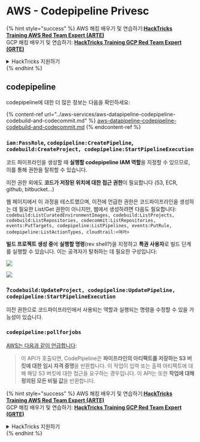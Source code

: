 # AWS - Codepipeline Privesc

{% hint style="success" %}
AWS 해킹 배우기 및 연습하기:<img src="../../../.gitbook/assets/image (1).png" alt="" data-size="line">[**HackTricks Training AWS Red Team Expert (ARTE)**](https://training.hacktricks.xyz/courses/arte)<img src="../../../.gitbook/assets/image (1).png" alt="" data-size="line">\
GCP 해킹 배우기 및 연습하기: <img src="../../../.gitbook/assets/image (2).png" alt="" data-size="line">[**HackTricks Training GCP Red Team Expert (GRTE)**<img src="../../../.gitbook/assets/image (2).png" alt="" data-size="line">](https://training.hacktricks.xyz/courses/grte)

<details>

<summary>HackTricks 지원하기</summary>

* [**구독 계획**](https://github.com/sponsors/carlospolop) 확인하기!
* **💬 [**Discord 그룹**](https://discord.gg/hRep4RUj7f) 또는 [**텔레그램 그룹**](https://t.me/peass)에 참여하거나 **Twitter** 🐦 [**@hacktricks\_live**](https://twitter.com/hacktricks\_live)**를 팔로우하세요.**
* **[**HackTricks**](https://github.com/carlospolop/hacktricks) 및 [**HackTricks Cloud**](https://github.com/carlospolop/hacktricks-cloud) 깃허브 리포지토리에 PR을 제출하여 해킹 트릭을 공유하세요.**

</details>
{% endhint %}

## codepipeline

codepipeline에 대한 더 많은 정보는 다음을 확인하세요:

{% content-ref url="../aws-services/aws-datapipeline-codepipeline-codebuild-and-codecommit.md" %}
[aws-datapipeline-codepipeline-codebuild-and-codecommit.md](../aws-services/aws-datapipeline-codepipeline-codebuild-and-codecommit.md)
{% endcontent-ref %}

### `iam:PassRole`, `codepipeline:CreatePipeline`, `codebuild:CreateProject, codepipeline:StartPipelineExecution`

코드 파이프라인을 생성할 때 **실행할 codepipeline IAM 역할**을 지정할 수 있으므로, 이를 통해 권한을 탈취할 수 있습니다.

이전 권한 외에도 **코드가 저장된 위치에 대한 접근 권한**이 필요합니다 (S3, ECR, github, bitbucket...)

웹 페이지에서 이 과정을 테스트했으며, 이전에 언급한 권한은 코드파이프라인을 생성하는 데 필요한 List/Get 권한이 아니지만, 웹에서 생성하려면 다음도 필요합니다: `codebuild:ListCuratedEnvironmentImages, codebuild:ListProjects, codebuild:ListRepositories, codecommit:ListRepositories, events:PutTargets, codepipeline:ListPipelines, events:PutRule, codepipeline:ListActionTypes, cloudtrail:<여러>`

**빌드 프로젝트 생성 중**에 **실행할 명령**(rev shell?)을 지정하고 **특권 사용자**로 빌드 단계를 실행할 수 있습니다. 이는 공격자가 탈취하는 데 필요한 구성입니다:

![](<../../../.gitbook/assets/image (276).png>)

![](<../../../.gitbook/assets/image (181).png>)

### ?`codebuild:UpdateProject, codepipeline:UpdatePipeline, codepipeline:StartPipelineExecution`

이전 권한으로 코드파이프라인에서 사용되는 역할과 실행되는 명령을 수정할 수 있을 가능성이 있습니다.

### `codepipeline:pollforjobs`

[AWS는 다음과 같이 언급합니다](https://docs.aws.amazon.com/codepipeline/latest/APIReference/API\_PollForJobs.html):

> 이 API가 호출되면, CodePipeline은 **파이프라인의 아티팩트를 저장하는 S3 버킷에 대한 임시 자격 증명**을 반환합니다. 이 작업이 입력 또는 출력 아티팩트에 대해 해당 S3 버킷에 대한 접근을 요구하는 경우입니다. 이 API는 또한 **작업에 대해 정의된 모든 비밀 값**을 반환합니다.

{% hint style="success" %}
AWS 해킹 배우기 및 연습하기:<img src="../../../.gitbook/assets/image (1).png" alt="" data-size="line">[**HackTricks Training AWS Red Team Expert (ARTE)**](https://training.hacktricks.xyz/courses/arte)<img src="../../../.gitbook/assets/image (1).png" alt="" data-size="line">\
GCP 해킹 배우기 및 연습하기: <img src="../../../.gitbook/assets/image (2).png" alt="" data-size="line">[**HackTricks Training GCP Red Team Expert (GRTE)**<img src="../../../.gitbook/assets/image (2).png" alt="" data-size="line">](https://training.hacktricks.xyz/courses/grte)

<details>

<summary>HackTricks 지원하기</summary>

* [**구독 계획**](https://github.com/sponsors/carlospolop) 확인하기!
* **💬 [**Discord 그룹**](https://discord.gg/hRep4RUj7f) 또는 [**텔레그램 그룹**](https://t.me/peass)에 참여하거나 **Twitter** 🐦 [**@hacktricks\_live**](https://twitter.com/hacktricks\_live)**를 팔로우하세요.**
* **[**HackTricks**](https://github.com/carlospolop/hacktricks) 및 [**HackTricks Cloud**](https://github.com/carlospolop/hacktricks-cloud) 깃허브 리포지토리에 PR을 제출하여 해킹 트릭을 공유하세요.**

</details>
{% endhint %}
